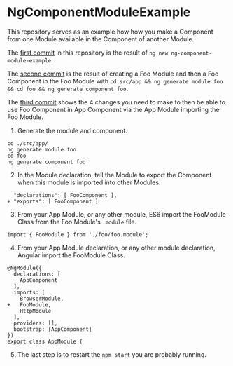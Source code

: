 # NgComponentModuleExample

This repository serves as an example how how you make a Component from one Module available in the Component of another Module. 

The [first commit](https://github.com/rjsteinert/ng-component-module-example/commit/1042ec02cbbfd53b66ccd8faa6edb5e7ca5637ca) in this repository is the result of `ng new ng-component-module-example`. 

The [second commit](https://github.com/rjsteinert/ng-component-module-example/commit/656f66bc1dffd337434d31918a0854da0d39c614) is the result of creating a Foo Module and then a Foo Component in the Foo Module with `cd src/app && ng generate module foo && cd foo && ng generate component foo`. 

The [third commit](https://github.com/rjsteinert/ng-component-module-example/commit/2c9b0cb8bd89da9e34274ba10cba7669d17711e2) shows the 4 changes you need to make to then be able to use Foo Component in App Component via the App Module importing the Foo Module.


1. Generate the module and component.
```
cd ./src/app/
ng generate module foo
cd foo
ng generate component foo
```
2. In the Module declaration, tell the Module to export the Component when this module is imported into other Modules.
```
  "declarations": [ FooComponent ],
+ "exports": [ FooComponent ]
```
3. From your App Module, or any other module, ES6 import the FooModule Class from the Foo Module's `.module` file.
```
import { FooModule } from './foo/foo.module';
```
4. From your App Module declaration, or any other module declaration, Angular import the FooModule Class.
```
@NgModule({
  declarations: [
    AppComponent
  ],
  imports: [
    BrowserModule,
+   FooModule,
    HttpModule
  ],
  providers: [],
  bootstrap: [AppComponent]
})
export class AppModule {
```
5. The last step is to restart the `npm start` you are probably running.

